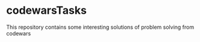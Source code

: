 # codewarsTasks
This repository contains some interesting solutions of problem solving from codewars
